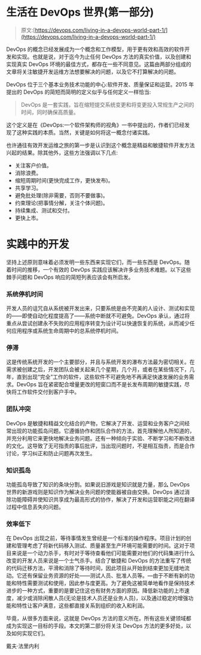 # 生活在 DevOps 世界(第一部分)

> 原文:[https://devops.com/living-in-a-devops-world-part-1/](https://devops.com/living-in-a-devops-world-part-1/)

DevOps 的概念已经发展成为一个概念和工作模型，用于更有效和高效的软件开发和实现。也就是说，对于迄今为止任何 DevOps 方法的真实价值，以及创建和实现真实 DevOps 环境的最佳方式，都存在一些不同意见。这篇由两部分组成的文章将关注敏捷开发运维方法想要解决的问题，以及它不打算解决的问题。

DevOps 位于三个基本业务技术功能的中心:软件开发、质量保证和运营。2015 年提出的 DevOps 的简短而简明的定义似乎与任何定义一样恰当:

> DevOps 是一套实践，旨在缩短提交系统变更和将变更投入常规生产之间的时间，同时确保高质量。

这个定义是在《DevOps:一个软件架构师的视角》一书中提出的，作者们已经发现了这种实践的本质。当然，关键是如何将这一概念付诸实践。

也许通往有效开发运维之旅的第一步是认识到这个概念是精益和敏捷软件开发方法兴起的结果。除其他外，这些方法强调以下几点:

*   关注客户价值。
*   消除浪费。
*   缩短周期时间(更快完成工作，更快发布)。
*   共享学习。
*   避免批处理(除非需要，否则不要做事)。
*   约束理论(把事情分解，关注个体问题)。
*   持续集成、测试和交付。
*   更快上市。

# 实践中的开发

坚持上述原则意味着必须发明一些东西来实现它们，而一些东西是 DevOps。随着时间的推移，一个有效的 DevOps 实践应该解决许多业务技术难题。以下这些棘手问题和 DevOps 响应的简短列表应该会有所启发。

### **系统停机时间**

开发人员的诅咒自从系统被开发出来，只要系统是由不完美的人设计、测试和实现的——即使自动化程度提高了——系统中断就不可避免。DevOps 承认，通过将重点从尝试创建永不失败的应用程序转变为设计可以快速恢复的系统，从而减少任何应用程序或系统生命周期中的总系统停机时间。

### **停滞**

这是传统系统开发的一个主要部分，并且与系统开发的瀑布方法最为密切相关。在需求被创建之后，开发团队会被关起来几个星期，几个月，或者在某些情况下，几年，直到出现“完全”工作的软件，这些软件不可避免地不再满足快速发展的业务需求。DevOps 旨在紧密配合增量更改的短窗口而不是长发布周期的敏捷实践，尽快将工作软件交付到客户手中。

### **团队冲突**

DevOps 是敏捷和精益文化结合的产物，它解决了开发、运营和业务客户之间经常出现的功能孤岛问题。它遵循协作和团队合作的方法，首先理解他人所知道的，并充分利用它来更快地解决业务问题。还有一种倾向于实验、不断学习和不断改进的文化。这导致了无可指责的事后批评，当出现问题时，不是相互指责，而是合作讨论，学习纠正和防止问题再次发生。

### **知识孤岛**

功能孤岛导致了知识的条块分割。如果说旧游戏是知识就是力量，那么 DevOps 世界的新游戏则是知识作为解决业务问题的使能器被自由交换。DevOps 通过消除功能障碍并使知识共享成为最高形式的协作，解决了开发和运营职能之间在翻译过程中信息丢失的问题。

### **效率低下**

在 DevOps 出现之前，等待事情发生曾经是一个标准的操作程序。项目计划的创建和管理考虑了将新代码移入测试、质量甚至生产环境可能需要的时间。这对于项目来说是一个动力杀手，有时对于等待查看他们可能需要对他们的代码集进行什么改变的开发人员来说是一个士气杀手。结合了敏捷和 DevOps 的方法重写了传统的代码迁移方法，平滑和消除了等待时间，因此项目从开始到结束更加无缝地流动。它还有保留业务资源的好处——测试人员、批准人员等。—由于不断有新的功能和特性需要测试和使用，因此参与度更高。为了避免这被简单地看作是保持技术进步的一种方式，重要的是要记住这也有财务方面的原因。降低新功能的上市速度，减少或消除闲散人员(无论是技术人员还是业务人员)，以及通过稳定的增强功能和特性让客户满意，这些都直接关系到组织的收入和利润。

毕竟，从很多方面来说，这就是 DevOps 方法的意义所在。所有这些关键领域都成为实现这一目标的手段。本文的第二部分将关注 DevOps 方法的更多好处，以及如何实现它们。

戴夫·法里内利